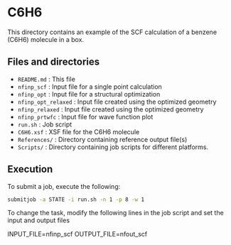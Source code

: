 # C6H6

This directory contains an example of the SCF calculation of a benzene (C6H6) molecule in a box.

## Files and directories

- ``README.md`` : This file
- ``nfinp_scf`` : Input file for a single point calculation
- ``nfinp_opt`` : Input file for a structural optimization
- ``nfinp_opt_relaxed`` : Input file created using the optimized geometry
- ``nfinp_relaxed`` : Input file created using the optimized geometry
- ``nfinp_prtwfc`` : Input file for wave function plot
- ``run.sh`` : Job script
- ``C6H6.xsf`` : XSF file for the C6H6 molecule
- ``References/`` : Directory containing reference output file(s)
- ``Scripts/`` : Directory containing job scripts for different platforms.

## Execution

To submit a job, execute the following:

```bash
submitjob -a STATE -i run.sh -n 1 -p 8 -w 1
```

To change the task, modify the following lines in the job script and set the input and output files

INPUT_FILE=nfinp_scf
OUTPUT_FILE=nfout_scf

